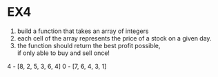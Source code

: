 # EX4

1. build a function that takes an array of integers
2. each cell of the array represents the price of a stock on a given day.
3. the function should return the best profit possible, 	
   if only able to buy and sell once!


4 - [8, 2, 5, 3, 6, 4]
0 - [7, 6, 4, 3, 1]